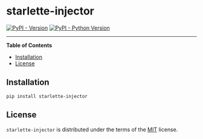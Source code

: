 # starlette-injector

[![PyPI - Version](https://img.shields.io/pypi/v/starlette-injector.svg)](https://pypi.org/project/starlette-injector)
[![PyPI - Python Version](https://img.shields.io/pypi/pyversions/starlette-injector.svg)](https://pypi.org/project/starlette-injector)

---

**Table of Contents**

- [Installation](#installation)
- [License](#license)

## Installation

```console
pip install starlette-injector
```

## License

`starlette-injector` is distributed under the terms of the [MIT](https://spdx.org/licenses/MIT.html) license.

